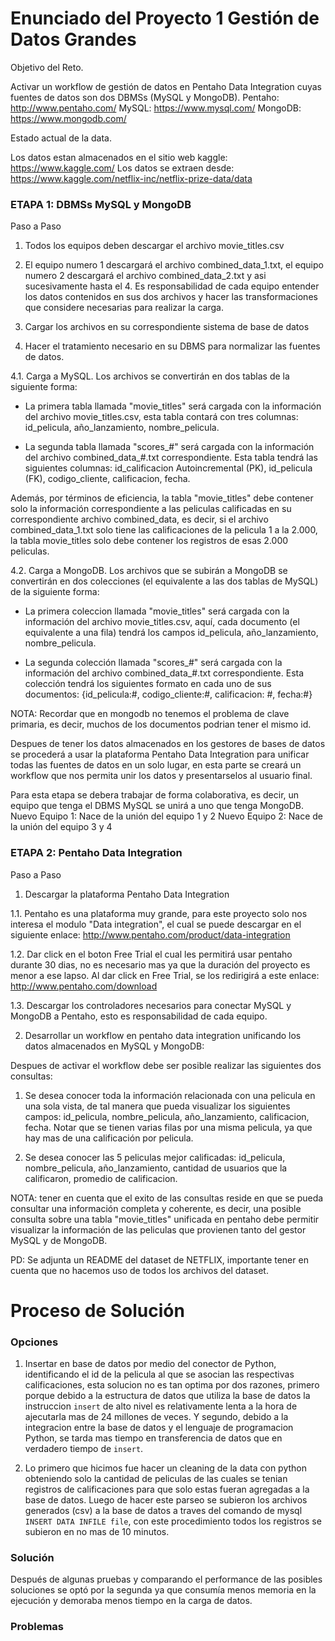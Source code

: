 # Enunciado del Proyecto 1 Gestión de Datos Grandes

Objetivo del Reto.

Activar un workflow de gestión de datos en Pentaho Data Integration cuyas fuentes de datos son dos DBMSs (MySQL y MongoDB).
Pentaho: http://www.pentaho.com/
MySQL: https://www.mysql.com/
MongoDB: https://www.mongodb.com/

Estado actual de la data.

Los datos estan almacenados en el sitio web kaggle: https://www.kaggle.com/
Los datos se extraen desde: https://www.kaggle.com/netflix-inc/netflix-prize-data/data

### ETAPA 1: DBMSs MySQL y MongoDB

Paso a Paso

1. Todos los equipos deben descargar el archivo movie_titles.csv

2. El equipo numero 1 descargará el archivo combined_data_1.txt, el equipo numero 2 descargará el archivo combined_data_2.txt y asi 
sucesivamente hasta el 4. Es responsabilidad de cada equipo entender los datos contenidos en sus dos archivos y hacer las transformaciones que considere necesarias
para realizar la carga.

3. Cargar los archivos en su correspondiente sistema de base de datos

4. Hacer el tratamiento necesario en su DBMS para normalizar las fuentes de datos.

4.1. Carga a MySQL. Los archivos se convertirán en dos tablas de la siguiente forma:

- La primera tabla llamada "movie_titles" será cargada con la información del archivo movie_titles.csv, esta tabla contará con tres columnas: id_pelicula, año_lanzamiento, nombre_pelicula.

- La segunda tabla llamada "scores_#" será cargada con la información del archivo combined_data_#.txt correspondiente. Esta tabla tendrá las siguientes columnas: 
id_calificacion Autoincremental (PK), id_pelicula (FK), codigo_cliente, calificacion, fecha.

Además, por términos de eficiencia, la tabla "movie_titles" debe contener solo la información correspondiente a las peliculas calificadas en su correspondiente archivo
combined_data, es decir, si el archivo combined_data_1.txt solo tiene las calificaciones de la pelicula 1 a la 2.000, la tabla movie_titles solo debe contener los registros de esas 2.000 peliculas.

4.2. Carga a MongoDB. Los archivos que se subirán a MongoDB se convertirán en dos colecciones (el equivalente a las dos tablas de MySQL) de la siguiente forma:

- La primera coleccion llamada "movie_titles" será cargada con la información del archivo movie_titles.csv, aquí, cada documento (el equivalente a una fila)
tendrá los campos id_pelicula, año_lanzamiento, nombre_pelicula.

- La segunda colección llamada "scores_#" será cargada con la información del archivo combined_data_#.txt correspondiente.
Esta colección tendrá los siguientes formato en cada uno de sus documentos:
{id_pelicula:#, codigo_cliente:#, calificacion: #, fecha:#}

NOTA: Recordar que en mongodb no tenemos el problema de clave primaria, es decir, muchos de los documentos podrian tener el mismo id.

Despues de tener los datos almacenados en los gestores de bases de datos se procederá a usar la plataforma Pentaho Data Integration para 
unificar todas las fuentes de datos en un solo lugar, en esta parte se creará un workflow que nos permita unir los datos y presentarselos al usuario final.

Para esta etapa se debera trabajar de forma colaborativa, es decir, un equipo que tenga el DBMS MySQL se unirá a uno que tenga MongoDB.
Nuevo Equipo 1: Nace de la unión del equipo 1 y 2
Nuevo Equipo 2: Nace de la unión del equipo 3 y 4

### ETAPA 2: Pentaho Data Integration

Paso a Paso

1. Descargar la plataforma Pentaho Data Integration 

1.1. Pentaho es una plataforma muy grande, para este proyecto solo nos interesa el modulo "Data integration", el cual se puede descargar en el siguiente enlace:
http://www.pentaho.com/product/data-integration

1.2. Dar click en el boton Free Trial el cual les permitirá usar pentaho durante 30 dias, no es necesario mas ya que la duración del proyecto es menor a ese lapso.
Al dar click en Free Trial, se los redirigirá a este enlace: http://www.pentaho.com/download

1.3. Descargar los controladores necesarios para conectar MySQL y MongoDB a Pentaho, esto es responsabilidad de cada equipo.

2. Desarrollar un workflow en pentaho data integration unificando los datos almacenados en MySQL y MongoDB:

Despues de activar el workflow debe ser posible realizar las siguientes dos consultas:

1. Se desea conocer toda la información relacionada con una pelicula en una sola vista, de tal manera que pueda visualizar los siguientes campos:
id_pelicula, nombre_pelicula, año_lanzamiento, calificacion, fecha.
Notar que se tienen varias filas por una misma pelicula, ya que hay mas de una calificación por pelicula.

2. Se desea conocer las 5 peliculas mejor calificadas:
id_pelicula, nombre_pelicula, año_lanzamiento, cantidad de usuarios que la calificaron, promedio de calificacion.

NOTA: tener en cuenta que el exito de las consultas reside en que se pueda consultar una información completa y coherente, es decir, una posible consulta sobre una tabla "movie_titles" unificada en pentaho debe permitir visualizar la información de las peliculas que provienen tanto del gestor MySQL y de MongoDB.

PD: Se adjunta un README del dataset de NETFLIX, importante tener en cuenta que no hacemos uso de todos los archivos del dataset.

# Proceso de Solución
### Opciones
1. Insertar en base de datos por medio del conector de Python, identificando el id de la pelicula al que se asocian las respectivas calificaciones, esta solucion no es tan optima por dos razones, primero porque debido a la estructura de datos que utiliza la base de datos la instruccion `insert` de alto nivel es relativamente lenta a la hora de ajecutarla mas de 24 millones de veces. Y segundo, debido a la integracion entre la base de datos y el lenguaje de programacion Python, se tarda mas tiempo en transferencia de datos que en verdadero tiempo de `insert`.

2. Lo primero que hicimos fue hacer un cleaning de la data con python obteniendo solo la cantidad de peliculas de las cuales se tenian registros de calificaciones para que solo estas fueran agregadas a la base de datos. Luego de hacer este parseo se subieron los archivos generados (csv) a la base de datos a traves del comando de mysql `INSERT DATA INFILE file`, con este procedimiento todos los registros se subieron en no mas de 10 minutos.

### Solución
Después de algunas pruebas y comparando el performance de las posibles soluciones se optó por la segunda ya que consumía menos memoria en la ejecución y demoraba menos tiempo en la carga de datos.

### Problemas
